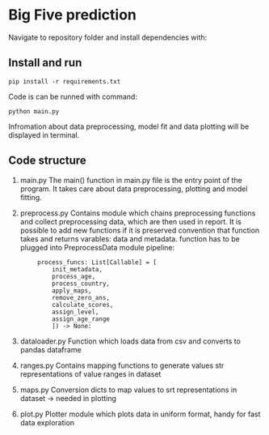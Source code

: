 # Big Five prediction

Navigate to repository folder and install dependencies with:

## Install and run

```
pip install -r requirements.txt        
```

Code is can be runned with command:

```
python main.py    
```

Infromation about data preprocessing, model fit and data plotting will be
displayed in terminal.

## Code structure

1. main.py
The main() function in main.py file is the entry point of the program. It takes care about
data preprocessing, plotting and model fitting.

2. preprocess.py
Contains module which chains preprocessing functions and collect preprocessing data, which are
then used in report. It is possible to add new functions if it is preserved convention
that function takes and returns varables: data and metadata. function has to be plugged into
PreprocessData module pipeline:

```
        process_funcs: List[Callable] = [
            init_metadata,
            process_age,
            process_country,
            apply_maps,
            remove_zero_ans,
            calculate_scores,
            assign_level,
            assign_age_range
            ]) -> None:    
```

3. dataloader.py
Function which loads data from csv and converts to pandas dataframe

4. ranges.py
Contains mapping functions to generate values str representations of value ranges in dataset

5. maps.py
Conversion dicts to map values to srt representations in dataset -> needed in plotting

6. plot.py
Plotter module which plots data in uniform format, handy for fast data exploration